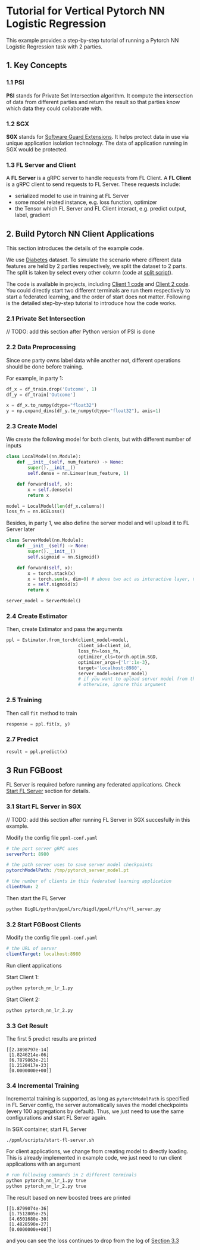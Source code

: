 # Tutorial for Vertical Pytorch NN Logistic Regression
This example provides a step-by-step tutorial of running a Pytorch NN Logistic Regression task with 2 parties.
## 1. Key Concepts
### 1.1 PSI
**PSI** stands for Private Set Intersection algorithm. It compute the intersection of data from different parties and return the result so that parties know which data they could collaborate with.
### 1.2 SGX
**SGX** stands for [Software Guard Extensions](https://www.intel.com/content/www/us/en/developer/tools/software-guard-extensions/overview.html). It helps protect data in use via unique application isolation technology. The data of application running in SGX would be protected.

### 1.3 FL Server and Client
A **FL Server** is a gRPC server to handle requests from FL Client. A **FL Client** is a gRPC client to send requests to FL Server. These requests include:
* serialized model to use in training at FL Server
* some model related instance, e.g. loss function, optimizer
* the Tensor which FL Server and FL Client interact, e.g. predict output, label, gradient


## 2. Build Pytorch NN Client Applications
This section introduces the details of the example code.

We use [Diabetes](https://www.kaggle.com/competitions/house-prices-advanced-regression-techniques/data) dataset. To simulate the scenario where different data features are held by 2 parties respectively, we split the dataset to 2 parts. The split is taken by select every other column (code at [split script](scala/ppml/scripts/split_dataset.py)).

The code is available in projects, including [Client 1 code](fgboost_regression_party_1.py) and [Client 2 code](fgboost_regression_party_2.py). You could directly start two different terminals are run them respectively to start a federated learning, and the order of start does not matter. Following is the detailed step-by-step tutorial to introduce how the code works.

### 2.1 Private Set Intersection
// TODO: add this section after Python version of PSI is done

### 2.2 Data Preprocessing
Since one party owns label data while another not, different operations should be done before training.

For example, in party 1:
```python
df_x = df_train.drop('Outcome', 1)
df_y = df_train['Outcome']

x = df_x.to_numpy(dtype="float32")
y = np.expand_dims(df_y.to_numpy(dtype="float32"), axis=1)
```


### 2.3 Create Model
We create the following model for both clients, but with different number of inputs 
```python
class LocalModel(nn.Module):
    def __init__(self, num_feature) -> None:
        super().__init__()
        self.dense = nn.Linear(num_feature, 1)

    def forward(self, x):
        x = self.dense(x)
        return x

model = LocalModel(len(df_x.columns))
loss_fn = nn.BCELoss()
```
Besides, in party 1, we also define the server model and will upload it to FL Server later
```python
class ServerModel(nn.Module):
    def __init__(self) -> None:
        super().__init__()
        self.sigmoid = nn.Sigmoid()

    def forward(self, x):
        x = torch.stack(x)
        x = torch.sum(x, dim=0) # above two act as interactive layer, CAddTable
        x = self.sigmoid(x)
        return x

server_model = ServerModel()
```
### 2.4 Create Estimator
Then, create Estimator and pass the arguments

```python
ppl = Estimator.from_torch(client_model=model,
                           client_id=client_id,
                           loss_fn=loss_fn,
                           optimizer_cls=torch.optim.SGD,
                           optimizer_args={'lr':1e-3},
                           target='localhost:8980',
                           server_model=server_model)
                           # if you want to upload server model from this estimator, pass server_model
                           # otherwise, ignore this argument

```

### 2.5 Training
Then call `fit` method to train

```python
response = ppl.fit(x, y)
```
### 2.7 Predict
```python
result = ppl.predict(x)
```

## 3 Run FGBoost
FL Server is required before running any federated applications. Check [Start FL Server]() section for details.
### 3.1 Start FL Server in SGX
// TODO: add this section after running FL Server in SGX succesfully in this example.

Modify the config file `ppml-conf.yaml`
```yaml
# the port server gRPC uses
serverPort: 8980

# the path server uses to save server model checkpoints
pytorchModelPath: /tmp/pytorch_server_model.pt

# the number of clients in this federated learning application
clientNum: 2
```
Then start the FL Server
```bash
python BigDL/python/ppml/src/bigdl/ppml/fl/nn/fl_server.py
```
### 3.2 Start FGBoost Clients
Modify the config file `ppml-conf.yaml`
```yaml
# the URL of server
clientTarget: localhost:8980
```
Run client applications

Start Client 1:
```bash
python pytorch_nn_lr_1.py
```
Start Client 2:
```bash
python pytorch_nn_lr_2.py
```
### 3.3 Get Result
The first 5 predict results are printed
```
[[2.3898797e-14]
 [1.8246214e-06]
 [6.7879863e-21]
 [1.2120417e-23]
 [0.0000000e+00]]
```
### 3.4 Incremental Training
Incremental training is supported, as long as `pytorchModelPath` is specified in FL Server config, the server automatically saves the model checkpoints (every 100 aggregations by default). Thus, we just need to use the same configurations and start FL Server again.

In SGX container, start FL Server
```
./ppml/scripts/start-fl-server.sh 
```
For client applications, we change from creating model to directly loading. This is already implemented in example code, we just need to run client applications with an argument

```bash
# run following commands in 2 different terminals
python pytorch_nn_lr_1.py true
python pytorch_nn_lr_2.py true
```
The result based on new boosted trees are printed
```
[[1.8799074e-36]
 [1.7512805e-25]
 [4.6501680e-30]
 [1.4828590e-27]
 [0.0000000e+00]]
```
and you can see the loss continues to drop from the log of [Section 3.3](#33-get-results)